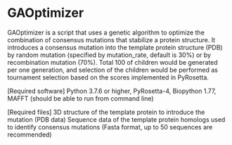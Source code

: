 # GAOptimizer
GAOptimizer is a script that uses a genetic algorithm to optimize the combination of consensus mutations that stabilize a protein structure. 
It introduces a consensus mutation into the template protein structure (PDB) by random mutation (specified by mutation_rate, default is 30%) or by recombination mutation (70%).
Total 100 of children would be generated per one generation, and selection of the children would be performed as tournament selection based on the scores implemented in PyRosetta.

[Required software]
Python 3.7.6 or higher, PyRosetta-4, Biopython 1.77, MAFFT (should be able to run from command line)

[Required files]
3D structure of the template protein to introduce the mutation (PDB data)
Sequence data of the template protein homologs used to identify consensus mutations (Fasta format, up to 50 sequences are recommended)


